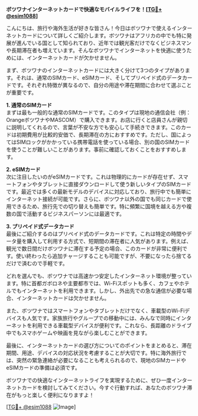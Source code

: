 **ボツワナインターネットカードで快適なモバイルライフを！[[TG💪+ @esim1088](https://t.me/s/esim1088)]**

こんにちは、旅行や海外生活が好きな皆さん！今日はボツワナで使えるインターネットカードについて詳しくご紹介します。ボツワナはアフリカの中でも特に発展が進んでいる国として知られており、近年では観光客だけでなくビジネスマンや長期滞在者も増えています。そんなボツワナでインターネットを快適に使うためには、インターネットカードが欠かせません。

まず、ボツワナのインターネットカードには大きく分けて3つのタイプがあります。それは、通常のSIMカード、eSIMカード、そしてプリペイド式のデータカードです。それぞれ特徴が異なるので、自分の用途や滞在期間に合わせて選ぶことが重要です。

**1. 通常のSIMカード**  
まずは最も一般的な通常のSIMカードです。このタイプは現地の通信会社（例：OrangeボツワナやMASCOM）で購入できます。お店に行くと店員さんが親切に説明してくれるので、言葉が不安な方でも安心して手続きできます。このカードは初期費用が比較的安価で、長期滞在の方におすすめです。ただし、国によってはSIMロックがかかっている携帯電話を使っている場合、別の国のSIMカードを使うことが難しいことがあります。事前に確認しておくことをおすすめします。

**2. eSIMカード**  
次に注目したいのがeSIMカードです。これは物理的にカードが存在せず、スマートフォンやタブレットに直接ダウンロードして使う新しいタイプのSIMカードです。最近では多くの最新モデルのデバイスに対応しており、旅行中でも簡単にインターネット接続が可能です。さらに、ボツワナ以外の国でも同じカードで使用できるため、旅行先での切り替えも簡単です。特に頻繁に国境を越える方や複数の国で活動するビジネスパーソンには最適です。

**3. プリペイド式データカード**  
最後にご紹介するのはプリペイド式のデータカードです。これは特定の時間やデータ量を購入して利用する方式で、短期間の滞在者に人気があります。例えば、観光で数日間だけボツワナに滞在する予定の場合、このカードが非常に便利です。使い終わったら追加チャージすることも可能ですが、不要になったら捨てるだけで済むので手軽です。

どれを選んでも、ボツワナでは高速かつ安定したインターネット環境が整っています。特に首都ガボロネや主要都市では、Wi-Fiスポットも多く、カフェやホテルでもインターネットを利用できます。しかし、外出先での急な通信が必要な場合、インターネットカードは欠かせません。

また、ボツワナではスマートフォンやタブレットだけでなく、車載型のWi-Fiデバイスも人気です。家族旅行やグループでの移動中には、みんなで同時にインターネットを利用できる車載型デバイスが便利です。これなら、長距離のドライブ中でもスマホゲームや映画を見ながら楽しむことができます。

最後に、インターネットカードの選び方についてのポイントをまとめると、滞在期間、用途、デバイスの対応状況を考慮することが大切です。特に海外旅行では、突然の緊急連絡が必要になることも考えられるので、現地のSIMカードやeSIMカードの準備は必須です。

ボツワナでの快適なインターネットライフを実現するために、ぜひ一度インターネットカードを検討してみてください。今すぐ行動すれば、あなたのボツワナ滞在がもっと楽しく便利になりますよ！

[[TG💪+ @esim1088](https://t.me/s/esim1088) ![Image](https://i.postimg.cc/Y0z9fWf4/image.png)]